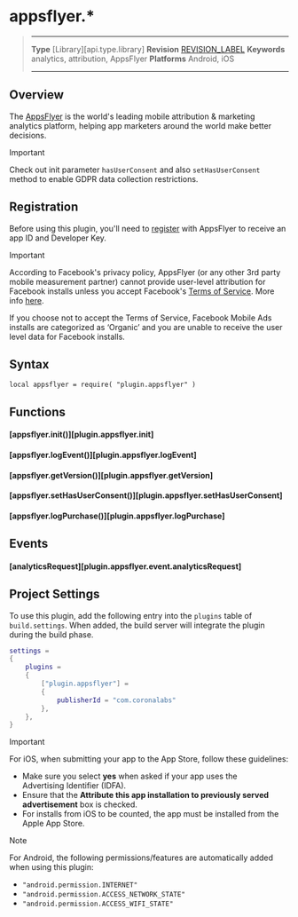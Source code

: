 # appsflyer.*

> --------------------- ------------------------------------------------------------------------------------------
> __Type__              [Library][api.type.library]
> __Revision__          [REVISION_LABEL](REVISION_URL)
> __Keywords__          analytics, attribution, AppsFlyer
> __Platforms__			Android, iOS
> --------------------- ------------------------------------------------------------------------------------------


## Overview


The [AppsFlyer](https://www.appsflyer.com) is the world's leading mobile attribution & marketing analytics platform, helping app marketers around the world make better decisions.

<div class="guide-notebox-imp">
<div class="notebox-title-imp">Important</div>

Check out init parameter `hasUserConsent` and also `setHasUserConsent` method to enable GDPR data collection restrictions.

</div>

## Registration

Before using this plugin, you'll need to [register](https://www.appsflyer.com/get-started) with AppsFlyer to receive an app&nbsp;ID and Developer Key.

<div class="guide-notebox-imp">
<div class="notebox-title-imp">Important</div>

According to Facebook's privacy policy, AppsFlyer (or any other 3rd party mobile measurement partner) cannot provide user-level attribution for Facebook installs unless you accept Facebook's [Terms of Service](https://www.facebook.com/ads/manage/advanced_mobile_measurement/tos). More info [here](https://support.appsflyer.com/hc/en-us/articles/207033826).

If you choose not to accept the Terms of Service, Facebook Mobile Ads installs are categorized as ‘Organic’ and you are unable to receive the user level data for Facebook installs.

</div>


## Syntax

	local appsflyer = require( "plugin.appsflyer" )


## Functions

#### [appsflyer.init()][plugin.appsflyer.init]

#### [appsflyer.logEvent()][plugin.appsflyer.logEvent]

#### [appsflyer.getVersion()][plugin.appsflyer.getVersion]

#### [appsflyer.setHasUserConsent()][plugin.appsflyer.setHasUserConsent]

#### [appsflyer.logPurchase()][plugin.appsflyer.logPurchase]


## Events

#### [analyticsRequest][plugin.appsflyer.event.analyticsRequest]


## Project Settings

To use this plugin, add the following entry into the `plugins` table of `build.settings`. When added, the build server will integrate the plugin during the build phase.

``````lua
settings =
{
	plugins =
	{
		["plugin.appsflyer"] =
		{
			publisherId = "com.coronalabs"
		},
	},
}
``````

<div class="guide-notebox-imp">
<div class="notebox-title-imp">Important</div>

For iOS, when submitting your app to the App&nbsp;Store, follow these guidelines:

* Make sure you select __yes__ when asked if your app uses the Advertising&nbsp;Identifier (IDFA).
* Ensure that the __Attribute this app installation to previously served advertisement__ box is checked.
* For installs from iOS to be counted, the app must be installed from the Apple App Store.

</div>

<div class="guide-notebox">
<div class="notebox-title">Note</div>

For Android, the following permissions/features are automatically added when using this plugin:

* `"android.permission.INTERNET"`
* `"android.permission.ACCESS_NETWORK_STATE"`
* `"android.permission.ACCESS_WIFI_STATE"`

</div>

